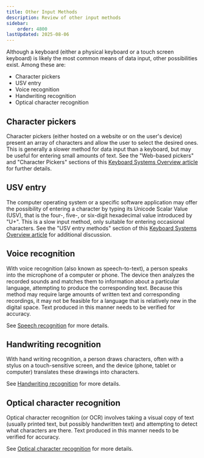 ```yaml
---
title: Other Input Methods
description: Review of other input methods
sidebar:
    order: 4800
lastUpdated: 2025-08-06
---
```


Although a keyboard (either a physical keyboard or a touch screen keyboard)
is likely the most common means of data input, other possibilities exist.
Among these are:

- Character pickers
- USV entry
- Voice recognition
- Handwriting recognition
- Optical character recognition

## Character pickers

Character pickers (either hosted on a website or on the user's device) present an array of characters and allow the user to select the desired ones. This is generally a slower method for data input than a keyboard, but may be useful for entering small amounts of text. See the "Web-based pickers" and "Character Pickers" sections of this [Keyboard Systems Overview article][ss-keyboard-systems] for further details.

## USV entry

The computer operating system or a specific software application may offer the possibility of entering a character by typing its Unicode Scalar Value (USV), that is the four-, five-, or six-digit hexadecimal value introduced by "U+". This is a slow input method, only suitable for entering occasional characters. See the "USV entry methods" section of this [Keyboard Systems Overview article][ss-keyboard-systems] for additional discussion.

## Voice recognition

With voice recognition (also known as speech-to-text), a person speaks into the microphone of a computer or phone. The device then analyzes the recorded sounds and matches them to information about a particular language, attempting to produce the corresponding text. Because this method may require large amounts of written text and corresponding recordings, it may not be feasible for a language that is relatively new in the digital space. Text produced in this manner needs to be verified for accuracy.

See [Speech recognition][speechrecognition] for more details.

## Handwriting recognition

With hand writing recognition, a person draws characters, often with a stylus on a touch-sensitive screen, and the device (phone, tablet or computer) translates these drawings into characters.

See [Handwriting recognition][handwritingrecognition] for more details.

## Optical character recognition

Optical character recognition (or OCR) involves taking a visual copy of text (usually printed text, but possibly handwritten text) and attempting to detect what characters are there. Text produced in this manner needs to be verified for accuracy.

See [Optical character recognition][OCR] for more details.

[ss-keyboard-systems]: https://scriptsource.org/entry/ytr8g8n6sw
[speechrecognition]: https://en.wikipedia.org/wiki/Speech_recognition
[handwritingrecognition]: https://en.wikipedia.org/wiki/Handwriting_recognition
[OCR]: https://en.wikipedia.org/wiki/Optical_character_recognition
